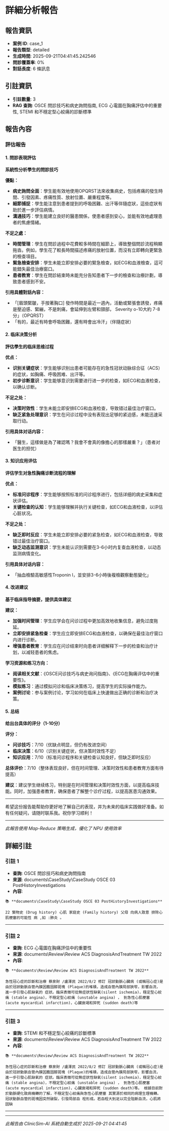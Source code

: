 # 詳細分析報告

## 報告資訊
- **案例 ID**: case_1
- **報告類型**: detailed
- **生成時間**: 2025-09-21T04:41:45.242546
- **問診覆蓋率**: 0%
- **對話長度**: 6 條訊息

## 引註資訊
- **引註數量**: 3
- **RAG 查詢**: OSCE 問診技巧和病史詢問指南, ECG 心電圖在胸痛評估中的重要性, STEMI 和不穩定型心絞痛的診斷標準

## 報告內容

### 評估報告

#### 1. 問診表現評估

**系統性分析學生的問診技巧**

**優點：**
- **病史詢問全面**：學生能有效地使用OPQRST法來收集病史，包括疼痛的發生時間、引發因素、疼痛性質、放射位置、嚴重程度等。
- **細節捕捉**：學生能注意到患者提到的呼吸困難、出汗等伴隨症狀，這些症狀有助於進一步評估病情。
- **溝通技巧**：學生能建立良好的醫患關係，使患者感到安心，並能有效地處理患者的焦慮情緒。

**不足之處：**
- **時間管理**：學生在問診過程中花費較多時間在細節上，導致整個問診流程稍顯拖沓。例如，學生花了較長時間描述疼痛的放射位置，而沒有立即轉向更緊急的檢查項目。
- **緊急檢查安排**：學生未能立即安排必要的緊急檢查，如ECG和血液檢查，這可能錯失最佳治療窗口。
- **患者教育**：學生在問診結束時未能充分告知患者下一步的檢查和治療計劃，導致患者感到不安。

**引用具體對話內容：**
- 「[眉頭緊皺，手按著胸口] 發作時間是最近一週內，活動或緊張會誘發，疼痛是壓迫感、緊繃，不是刺痛，會延伸到左臂和頸部， Severity  o-10大約 7-8 分」（OPQRST）
- 「有的，最近有時會呼吸困難，還有時會出冷汗」（伴隨症狀）

#### 2. 临床决策分析

**評估學生的临床思维过程**

**优点：**
- **识别关键症状**：学生能够识别出患者可能存在的急性冠状动脉综合征（ACS）的症状，如胸痛、呼吸困难、出汗等。
- **初步诊断意识**：学生能够意识到需要进行进一步的检查，如ECG和血液检查，以确认诊断。

**不足之处：**
- **决策时效性**：学生未能立即安排ECG和血液检查，导致错过最佳治疗窗口。
- **缺乏紧急处理意识**：学生在问诊过程中没有表现出足够的紧迫感，未能迅速采取行动。

**引用具体对话内容：**
- 「醫生，這樣做是為了確認嗎？我會不會真的像擔心的那樣嚴重？」（患者对医生的担忧）

#### 3. 知识应用评估

**评估学生对急性胸痛诊断流程的理解**

**优点：**
- **标准问诊程序**：学生能够按照标准的问诊程序进行，包括详细的病史采集和症状评估。
- **关键检查的认知**：学生能够理解并执行关键检查，如ECG和血液检查，以评估心脏状况。

**不足之处：**
- **缺乏即时反应**：学生未能立即安排必要的紧急检查，如ECG和血液检查，导致错过最佳治疗窗口。
- **缺乏动态监测意识**：学生未能认识到需要在3-6小时内复查血液检查，以动态监测病情变化。

**引用具体对话内容：**
- 「抽血檢驗高敏感性Troponin I，並安排3-6小時後複檢觀察動態變化」

#### 4. 改进建议

**基于临床指导摘要，提供具体建议**

**建议：**
- **加强时间管理**：学生应学会在问诊过程中更加高效地收集信息，避免过度拖延。
- **立即安排紧急检查**：学生应立即安排ECG和血液检查，以确保在最佳治疗窗口内进行诊断。
- **增强患者教育**：学生应在问诊结束时向患者详细解释下一步的检查和治疗计划，以减轻患者的焦虑。

**学习资源和练习方向：**
- **阅读相关文献**：《OSCE问诊技巧与病史询问指南》、《ECG在胸痛评估中的重要性》。
- **模拟练习**：通过模拟问诊和临床决策练习，提高学生的实际操作能力。
- **案例讨论**：参与案例讨论，学习如何在临床上快速做出正确的诊断和治疗决策。

#### 5. 总结

**给出台具体的评分（1-10分）**

**评分：**
- **问诊技巧**：7/10（优缺点明显，但仍有改进空间）
- **临床决策**：6/10（识别关键症状，但决策时效性不足）
- **知识应用**：7/10（标准问诊程序和关键检查认知良好，但缺乏即时反应）

**总体评价**：7/10（整体表现良好，但在时间管理、决策时效性和患者教育方面有待提高）

**建议**：建议学生继续练习，特别是在时间管理和决策时效性方面，以提高临床技能。同时，加强患者教育，确保患者了解整个诊疗过程，以提高医患沟通效果。

---

希望这份报告能帮助你更好地了解自己的表现，并为未来的临床实践做好准备。如有任何疑问，请随时联系我。祝你学习顺利！

---
*此報告使用 Map-Reduce 策略生成，優化了 NPU 使用效率*

## 詳細引註

### 引註 1
- **查詢**: OSCE 問診技巧和病史詢問指南
- **來源**: documents\CaseStudy\CaseStudy OSCE 03 PostHistoryInvestigations
- **內容**: 
```
📚 **documents\CaseStudy\CaseStudy OSCE 03 PostHistoryInvestigations**

22 檠物史 (Drug history) 心肌 家庭史 (Family history) 父母 向病人致意 排除心肌梗塞的可能性 病 ,如 :肺炎 。
```

---
### 引註 2
- **查詢**: ECG 心電圖在胸痛評估中的重要性
- **來源**: documents\Review\Review ACS DiagnosisAndTreatment TW 2022
- **內容**: 
```
📚 **documents\Review\Review ACS DiagnosisAndTreatment TW 2022**

急性冠心症的診斷和治療 蔡泉財 /盧澤民 2022/8/2 修訂 冠狀動脈心臟病 (或稱冠心症)是由於冠狀動脈血管內膜因膽固醇斑塊 (Plaque)的堆積，造成血管內膜局部狹窄，影響血流，進一步引發心肌缺氧的 症狀。臨床表徵可從無症狀性缺氧(silent ischemia)，穩定型心絞痛 (stable angina)，不穩定型心絞痛 (unstable angina) ， 到急性心肌梗塞 (acute myocardial infarction)，心臟衰竭和猝死 (sudden death)等
```

---
### 引註 3
- **查詢**: STEMI 和不穩定型心絞痛的診斷標準
- **來源**: documents\Review\Review ACS DiagnosisAndTreatment TW 2022
- **內容**: 
```
📚 **documents\Review\Review ACS DiagnosisAndTreatment TW 2022**

急性冠心症的診斷和治療 蔡泉財 /盧澤民 2022/8/2 修訂 冠狀動脈心臟病 (或稱冠心症)是由於冠狀動脈血管內膜因膽固醇斑塊 (Plaque)的堆積，造成血管內膜局部狹窄，影響血流，進一步引發心肌缺氧的 症狀。臨床表徵可從無症狀性缺氧(silent ischemia)，穩定型心絞痛 (stable angina)，不穩定型心絞痛 (unstable angina) ， 到急性心肌梗塞 (acute myocardial infarction)，心臟衰竭和猝死 (sudden death)等。 根據目前對於動脈硬化致病機轉的了解，不穩定型心絞痛與急性心肌梗塞 其實源於相同的病理生理機轉。冠狀動脈血管的斑塊因突然破裂，引發局部血 栓形成。若血栓大到足以完全阻斷血流，心肌將因缺
```

---

---
*此報告由 ClinicSim-AI 系統自動生成於 2025-09-21 04:41:45*
